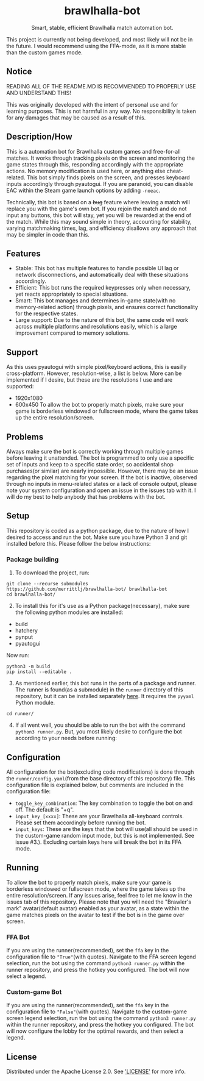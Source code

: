 <h1 align="center">
    <br>
    brawlhalla-bot
    <br>
</h1>
<p align="center">
<p align="center">Smart, stable, efficient Brawlhalla match automation bot.</p>

This project is currently not being developed, and most likely will not be in the future. I would recommend using the FFA-mode, as it is more stable than the custom games mode.

## Notice
READING ALL OF THE README.MD IS RECOMMENDED TO PROPERLY USE AND UNDERSTAND THIS!

This was originally developed with the intent of personal use and for learning purposes. This is not harmful in any way. No responsibility is taken for any damages that may be caused as a result of this.

## Description/How
This is a automation bot for Brawlhalla custom games and free-for-all matches. It works through tracking pixels on the screen and monitoring the game states through this, responding accordingly with the appropriate actions. No memory modification is used here, or anything else cheat-related. This bot simply finds pixels on the screen, and presses keyboard inputs accordingly through pyautogui. If you are paranoid, you can disable EAC within the Steam game launch options by adding `-noeac`.

Technically, this bot is based on a ~~bug~~ feature where leaving a match will replace you with the game's own bot. If you rejoin the match and do not input any buttons, this bot will stay, yet you will be rewarded at the end of the match. While this may sound simple in theory, accounting for stability, varying matchmaking times, lag, and efficiency disallows any approach that may be simpler in code than this.

## Features
* Stable: This bot has multiple features to handle possible UI lag or network disconnections, and automatically deal with these situations accordingly.
* Efficient: This bot runs the required keypresses only when necessary, yet reacts appropriately to special situations.
* Smart: This bot manages and determines in-game state(with no memory-related action) through pixels, and ensures correct functionality for the respective states.
* Large support: Due to the nature of this bot, the same code will work across multiple platforms and resolutions easily, which is a large improvement compared to memory solutions.

## Support
As this uses pyautogui with simple pixel/keyboard actions, this is easilly cross-platform. However, resolution-wise, a list is below. More can be implemented if I desire, but these are the resolutions I use and are supported:
* 1920x1080
* 600x450
To allow the bot to properly match pixels, make sure your game is borderless windowed or fullscreen mode, where the game takes up the entire resolution/screen.

## Problems
Always make sure the bot is correctly working through multiple games before leaving it unattended. The bot is programmed to only use a specific set of inputs and keep to a specific state order, so accidental shop purchases(or similar) are nearly impossible. However, there may be an issue regarding the pixel matching for your screen. If the bot is inactive, observed through no inputs in menu-related states or a lack of console output, please note your system configuration and open an issue in the issues tab with it. I will do my best to help anybody that has problems with the bot.

## Setup
This repository is coded as a python package, due to the nature of how I desired to access and run the bot. Make sure you have Python 3 and git installed before this. Please follow the below instructions:

### Package building
1. To download the project, run:
```
git clone --recurse submodules https://github.com/merrittlj/brawlhalla-bot/ brawlhalla-bot
cd brawlhalla-bot/
```

2. To install this for it's use as a Python package(necessary), make sure the following python modules are installed:
* build
* hatchery
* pynput
* pyautogui

Now run:
```
python3 -m build
pip install --editable .
```

3. As mentioned earlier, this bot runs in the parts of a package and runner. The runner is found(as a submodule) in the `runner` directory of this repository, but it can be installed separately [here](https://github.com/merrittlj/brawlhalla-bot-runner). It requires the `pyyaml` Python module.
```
cd runner/
```

4. If all went well, you should be able to run the bot with the command `python3 runner.py`. But, you most likely desire to configure the bot according to your needs before running:

## Configuration
All configuration for the bot(excluding code modifications) is done through the `runner/config.yaml`(from the base directory of this repository) file. This configuration file is explained below, but comments are included in the configuration file:
* `toggle_key_combination`: The key combination to toggle the bot on and off. The default is "<ctrl>+q".
* `input_key_[xxxx]`: These are your Brawlhalla all-keyboard controls. Please set them accordingly before running the bot.
* `input_keys`: These are the keys that the bot will use(all should be used in the custom-game random input mode, but this is not implemented. See issue #3.). Excluding certain keys here will break the bot in its FFA mode.

## Running
To allow the bot to properly match pixels, make sure your game is borderless windowed or fullscreen mode, where the game takes up the entire resolution/screen. If any issues arise, feel free to let me know in the issues tab of this repository. Please note that you will need the "Brawler's mark" avatar(default avatar) enabled as your avatar, as a state within the game matches pixels on the avatar to test if the bot is in the game over screen.

### FFA Bot
If you are using the runner(recommended), set the `ffa` key in the configuration file to `"True"`(with quotes). Navigate to the FFA screen legend selection, run the bot using the command `python3 runner.py` within the runner repository, and press the hotkey you configured. The bot will now select a legend.

### Custom-game Bot
If you are using the runner(recommended), set the `ffa` key in the configuration file to `"False"`(with quotes). Navigate to the custom-game screen legend selection, run the bot using the command `python3 runner.py` within the runner repository, and press the hotkey you configured. The bot will now configure the lobby for the optimal rewards, and then select a legend.

## License

Distributed under the Apache License 2.0. See ['LICENSE'](https://github.com/merrittlj/brawlhalla-bot/blob/master/LICENSE) for more info.
